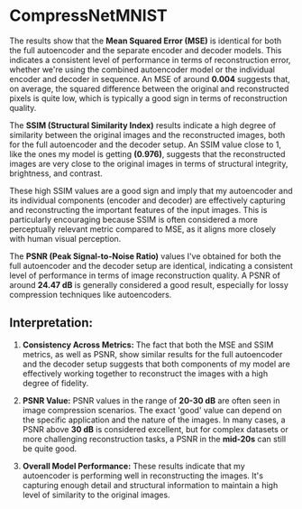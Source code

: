 # CompressNetMNIST






The results show that the **Mean Squared Error (MSE)** is identical for both the full autoencoder
and the separate encoder and decoder models. This indicates a consistent level of performance
in terms of reconstruction error, whether we're using the combined autoencoder model
or the individual encoder and decoder in sequence. An MSE of around **0.004** suggests that,
on average, the squared difference between the original and reconstructed pixels is quite low,
which is typically a good sign in terms of reconstruction quality.

The **SSIM (Structural Similarity Index)** results indicate a high degree of similarity
between the original images and the reconstructed images, both for the full autoencoder
and the decoder setup. An SSIM value close to 1, like the ones my model is getting **(0.976)**,
suggests that the reconstructed images are very close to the original images in terms of
structural integrity, brightness, and contrast.

These high SSIM values are a good sign and imply that my autoencoder and its individual
components (encoder and decoder) are effectively capturing and reconstructing the important
features of the input images. This is particularly encouraging because SSIM is often considered
a more perceptually relevant metric compared to MSE, as it aligns more closely with human
visual perception.

The **PSNR (Peak Signal-to-Noise Ratio)** values I've obtained for both the full autoencoder
and the decoder setup are identical, indicating a consistent level of performance in terms of
image reconstruction quality. A PSNR of around **24.47 dB** is generally considered a good result,
especially for lossy compression techniques like autoencoders.

## Interpretation:

1. **Consistency Across Metrics:** The fact that both the MSE and SSIM metrics, as well as PSNR,
show similar results for the full autoencoder and the decoder setup suggests that both components
of my model are effectively working together to reconstruct the images with a high degree of fidelity.

2. **PSNR Value:** PSNR values in the range of **20-30 dB** are often seen in image compression scenarios.
The exact 'good' value can depend on the specific application and the nature of the images.
In many cases, a PSNR above **30 dB** is considered excellent, but for complex datasets
or more challenging reconstruction tasks, a PSNR in the **mid-20s** can still be quite good.

3. **Overall Model Performance:** These results indicate that my autoencoder is performing well
in reconstructing the images. It's capturing enough detail and structural information to maintain
a high level of similarity to the original images.









